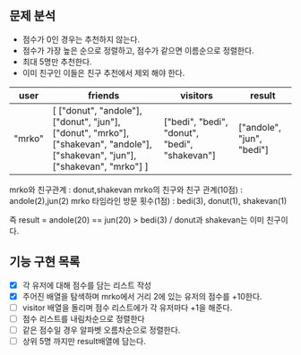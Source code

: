 

## 문제 분석

- 점수가 0인 경우는 추천하지 않는다.
- 점수가 가장 높은 순으로 정렬하고, 점수가 같으면 이름순으로 정렬한다.
- 최대 5명만 추천한다.
- 이미 친구인 이들은 친구 추천에서 제외 해야 한다.


| user | friends | visitors | result |
| --- | --- | --- | --- |
| "mrko" | [ ["donut", "andole"], ["donut", "jun"], ["donut", "mrko"], ["shakevan", "andole"], ["shakevan", "jun"], ["shakevan", "mrko"] ] | ["bedi", "bedi", "donut", "bedi", "shakevan"] | ["andole", "jun", "bedi"] |


mrko와 친구관계 : donut,shakevan
mrko의 친구와 친구 관계(10점) : andole(2),jun(2)
mrko 타임라인 방문 횟수(1점) : bedi(3), donut(1), shakevan(1)

즉 result = andole(20) == jun(20) > bedi(3) / donut과 shakevan는 이미 친구이다.



## 기능 구현 목록

+ [x] 각 유저에 대해 점수를 담는 리스트 작성
+ [x] 주어진 배열을 탐색하며 mrko에서 거리 2에 있는 유저의 점수를 +10한다.
+ [ ] visitor 배열을 돌리며 점수 리스트에가 각 유저마다 +1을 해준다.
+ [ ] 점수 리스트를 내림차순으로 정렬한다 
+ [ ] 같은 점수일 경우 알파벳 오름차순으로 정렬한다.
+ [ ] 상위 5명 까지만 result배열에 담는다.
